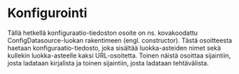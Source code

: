 # Konfigurointi

Tällä hetkellä konfiguraatio-tiedoston osoite on ns. kovakoodattu ConfigDatasource-luokan rakentimeen (engl. constructor). Tästä osoitteesta haetaan konfiguraatio-tiedosto, joka sisältää luokka-asteiden nimet sekä kullekin luokka-asteelle kaksi URL-osoitetta. Toinen näistä osoittaa sijaintiin, josta ladataan kirjalista ja toinen sijaintiin, josta ladataan tehtävälista.


